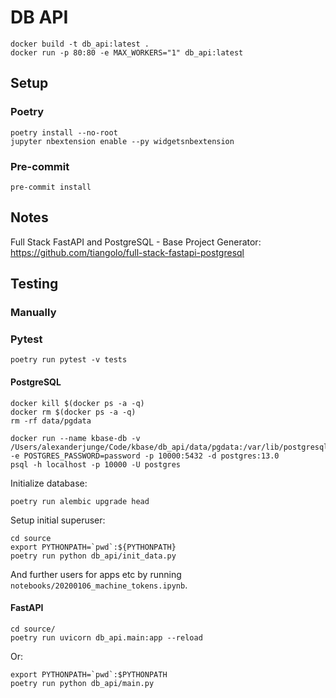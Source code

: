 # DB API

```
docker build -t db_api:latest .
docker run -p 80:80 -e MAX_WORKERS="1" db_api:latest
```

## Setup

### Poetry

```
poetry install --no-root
jupyter nbextension enable --py widgetsnbextension
```

### Pre-commit

```
pre-commit install
```

## Notes

Full Stack FastAPI and PostgreSQL - Base Project Generator:
https://github.com/tiangolo/full-stack-fastapi-postgresql

## Testing

### Manually

### Pytest

```
poetry run pytest -v tests
```

#### PostgreSQL

```
docker kill $(docker ps -a -q)
docker rm $(docker ps -a -q)
rm -rf data/pgdata

docker run --name kbase-db -v /Users/alexanderjunge/Code/kbase/db_api/data/pgdata:/var/lib/postgresql/data -e POSTGRES_PASSWORD=password -p 10000:5432 -d postgres:13.0
psql -h localhost -p 10000 -U postgres
```

Initialize database:

```
poetry run alembic upgrade head
```

Setup initial superuser:

```
cd source
export PYTHONPATH=`pwd`:${PYTHONPATH}
poetry run python db_api/init_data.py
```

And further users for apps etc by running `notebooks/20200106_machine_tokens.ipynb`.

#### FastAPI

```
cd source/
poetry run uvicorn db_api.main:app --reload
```

Or:

```
export PYTHONPATH=`pwd`:$PYTHONPATH
poetry run python db_api/main.py
```
